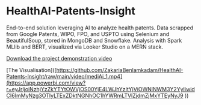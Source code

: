 # HealthAI-Patents-Insight
End-to-end solution leveraging AI to analyze health patents. Data scrapped from Google Patents, WIPO, FPO, and USPTO using Selenium and BeautifulSoup, stored in MongoDB and Snowflake. Analysis with Spark MLlib and BERT, visualized via Looker Studio on a MERN stack.

[Download the project demonstration video](https://github.com/ZakariaBenlamkadam/HealthAI-Patents-Insight/raw/main/video/mediAi_1.mp4)

[The Visualisation]([https://github.com/ZakariaBenlamkadam/HealthAI-Patents-Insight/raw/main/video/mediAi_1.mp4](https://app.powerbi.com/view?r=eyJrIjoiNzhjYzZkYTYtOWVjOS00YjE4LWJhYzItYjViOWNlNWM3Y2YyIiwidCI6ImMyNzg3OTIyLTExZDktNGNhOC1hYWRmLTVlZjdmZjMxYTEyNyJ9
))


